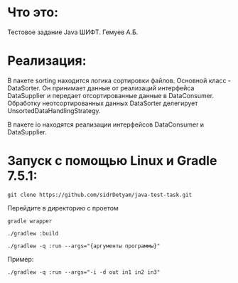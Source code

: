 
# Что это:
Тестовое задание Java ШИФТ. Гемуев А.Б.

# Реализация:

В пакете sorting находится логика сортировки файлов. Основной класс - DataSorter.
Он принимает данные от реализаций интерфейса DataSupplier и передает отсортированные
данные в DataConsumer. Обработку неотсортированных данных DataSorter делегирует
UnsortedDataHandlingStrategy. 

В пакете io находятся реализации интерфейсов DataConsumer и DataSupplier.



# Запуск c помощью Linux и Gradle 7.5.1:
    git clone https://github.com/sidrDetyam/java-test-task.git
Перейдите в директорию с проетом
    
    gradle wrapper

    ./gradlew :build

    ./gradlew -q :run --args="{аргументы программы}"

Пример:

    ./gradlew -q :run --args="-i -d out in1 in2 in3"
